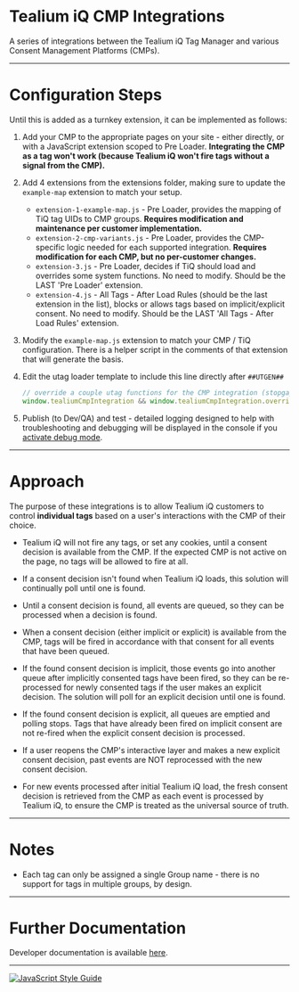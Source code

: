 # Tealium iQ CMP Integrations

A series of integrations between the Tealium iQ Tag Manager and various Consent Management Platforms (CMPs).

 ----

# Configuration Steps

Until this is added as a turnkey extension, it can be implemented as follows:

1. Add your CMP to the appropriate pages on your site - either directly, or with a JavaScript extension scoped to Pre Loader. **Integrating the CMP as a tag won't work (because Tealium iQ won't fire tags without a signal from the CMP).**

2. Add 4 extensions from the extensions folder, making sure to update the `example-map` extension to match your setup.

    - `extension-1-example-map.js` - Pre Loader, provides the mapping of TiQ tag UIDs to CMP groups.  **Requires modification and maintenance per customer implementation.**
    - `extension-2-cmp-variants.js` - Pre Loader, provides the CMP-specific logic needed for each supported integration.  **Requires modification for each CMP, but no per-customer changes.**
    - `extension-3.js` - Pre Loader, decides if TiQ should load and overrides some system functions.  No need to modify.  Should be the LAST 'Pre Loader' extension.
    - `extension-4.js` - All Tags - After Load Rules (should be the last extension in the list), blocks or allows tags based on implicit/explicit consent. No need to modify. Should be the LAST 'All Tags - After Load Rules' extension.

3. Modify the `example-map.js` extension to match your CMP / TiQ configuration.  There is a helper script in the comments of that extension that will generate the basis.

4. Edit the utag loader template to include this line directly after `##UTGEN##`

    ````javascript
    // override a couple utag functions for the CMP integration (stopgap solution)
    window.tealiumCmpIntegration && window.tealiumCmpIntegration.overrideUtagFunctions && window.tealiumCmpIntegration.overrideUtagFunctions()
    ````

5. Publish (to Dev/QA) and test - detailed logging designed to help with troubleshooting and debugging will be displayed in the console if you [activate debug mode](https://docs.tealium.com/platforms/javascript/debugging/).

----

# Approach

The purpose of these integrations is to allow Tealium iQ customers to control **individual tags** based on a user's interactions with the CMP of their choice.

 - Tealium iQ will not fire any tags, or set any cookies, until a consent decision is available from the CMP. If the expected CMP is not active on the page, no tags will be allowed to fire at all.

 - If a consent decision isn't found when Tealium iQ loads, this solution will continually poll until one is found.

 - Until a consent decision is found, all events are queued, so they can be processed when a decision is found.

 - When a consent decision (either implicit or explicit) is available from the CMP, tags will be fired in accordance with that consent for all events that have been queued.

 - If the found consent decision is implicit, those events go into another queue after implicitly consented tags have been fired, so they can be re-processed for newly consented tags if the user makes an explicit decision. The solution will poll for an explicit decision until one is found.
 
 - If the found consent decision is explicit, all queues are emptied and polling stops. Tags that have already been fired on implicit consent are not re-fired when the explicit consent decision is processed.

 - If a user reopens the CMP's interactive layer and makes a new explicit consent decision, past events are NOT reprocessed with the new consent decision.
 
 - For new events processed after initial Tealium iQ load, the fresh consent decision is retrieved from the CMP as each event is processed by Tealium iQ, to ensure the CMP is treated as the universal source of truth.

 ----


# Notes

 - Each tag can only be assigned a single Group name - there is no support for tags in multiple groups, by design.

----

# Further Documentation

Developer documentation is available [here](https://jaquith.github.io/cmp-integrations/).

----


[![JavaScript Style Guide](https://cdn.rawgit.com/standard/standard/master/badge.svg)](https://github.com/standard/standard)
